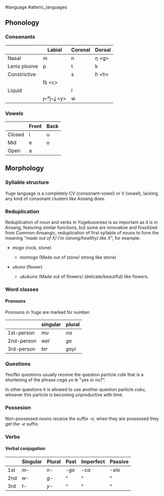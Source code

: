 #language #atteric_languages
## Phonology
### Consonants
|  |Labial | Coronal | Dorsal |
| ---- | ---- | ---- | ---- |
| Nasal | m | n | ŋ \<g> |
| Lenis plosive | p | t | k |
| Constrictive |  | s | ɦ \<h> |
|  | t͡s \<c>|  |  |
| Liquid |  | l |  |
|  | ɟ~ᵈj~ʝ \<y> | w |  |
### Vowels
||Front|Back|
|---|---|---|
|Closed|i|u|
|Mid|e|o|
|Open|a||


## Morphology

### Syllable structure

Yuge language is a completely CV (consonant-vowel) or V (vowel), lacking any kind of consonant clusters like Ansang does.

### Reduplication

Reduplication of noun and verbs in Yugebusorese is as important as it is in Ansang, featuring similar functions, but some are innovative and fossilized from Common-Ansangic, reduplication of first syllable of nouns to form the meaning _"made out of X/ I'm (strong/healthy) like X",_ for example:

- _mogo_ (rock, stone)
	- _momogo_ (Made out of stone/  strong like stone)

- _ukuno_ (flower)
	- _ukukuno_ (Made out of flowers/ (delicate/beautiful) like flowers.
### Word classes
#### Pronouns
Pronouns in Yuge are marked for number.

||singular|plural|
|---|---|---|
|1st-person|_mu_|_na_|
|2nd-person|_wel_|_ge_|
|3rd-person|_ter_|_goyi_|
### Questions

Yes/No questions usually receive the question particle _cale_ that is a shortening of the phrase _caga yo le_ "yes or no?".

In other questions it is allowed to use another question particle _cuku_, whoever this particle is becoming unproductive with time.
### Possesion

Non-possessed nouns receive the suffix _-o_, when they are possessed they get the _-e_ suffix.

### Verbs

#### Verbal conjugation

||Singular|Plural|Past|Imperfect|Passive|
|---|---|---|---|---|---|
|1st|_m-_|_n-_|_-ge_|_-ca_|_-elo_|
|2nd|_w-_|_g-_| ^ | ^ | ^ |
|3rd|_t-_|_y-_|^ | ^ | ^ |